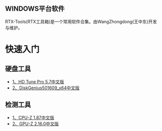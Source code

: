 ## WINDOWS平台软件

  RTX-Tools(RTX工具箱)是一个常用软件合集。由WangZhongdong(王中东)开发与维护。


# 快速入门
## 硬盘工具
* [1、HD Tune Pro 5.7中文版](http://xzc.197746.com/HDTunePro570.zip)
* [2、DiskGenius501609_x64中文版](http://download.eassos.cn/DG501609_x64.zip)
## 检测工具
* [1、CPU-Z 1.87中文版](http://download.cpuid.com/cpu-z/cpu-z_1.87-cn.exe)
* [2、GPU-Z 2.16.0中文版](http://down10.zol.com.cn/ceshi/GPUZ.2.16.0.exe)



